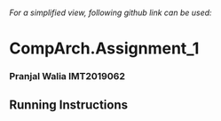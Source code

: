 ###### For a simplified view, following github link can be used:
###### 


# CompArch.Assignment_1
### Pranjal Walia IMT2019062

## Running Instructions 